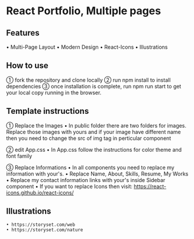 # React Portfolio, Multiple pages

## Features

• Multi-Page Layout
• Modern Design
• React-Icons
• Illustrations

## How to use

① fork the repository and clone locally
② run npm install to install dependencies
③ once installation is complete, run npm run start to get your local copy running in the browser.

## Template instructions

① Replace the Images
    • In public folder there are two folders for images. Replace those images with yours and if your image have different name  then you need to change the src of img tag in perticular component

② edit App.css
    • In App.css follow the instructions for color theme and font family

③ Replace Informations
    • In all components you need to replace my information with your's.
    • Replace Name, About, Skills, Resume, My Works
    • Replace my contact information links with your's inside Sidebar component
    • If you want to replace Icons then visit: https://react-icons.github.io/react-icons/
     

## Illustrations
    • https://storyset.com/web
    • https://storyset.com/nature



